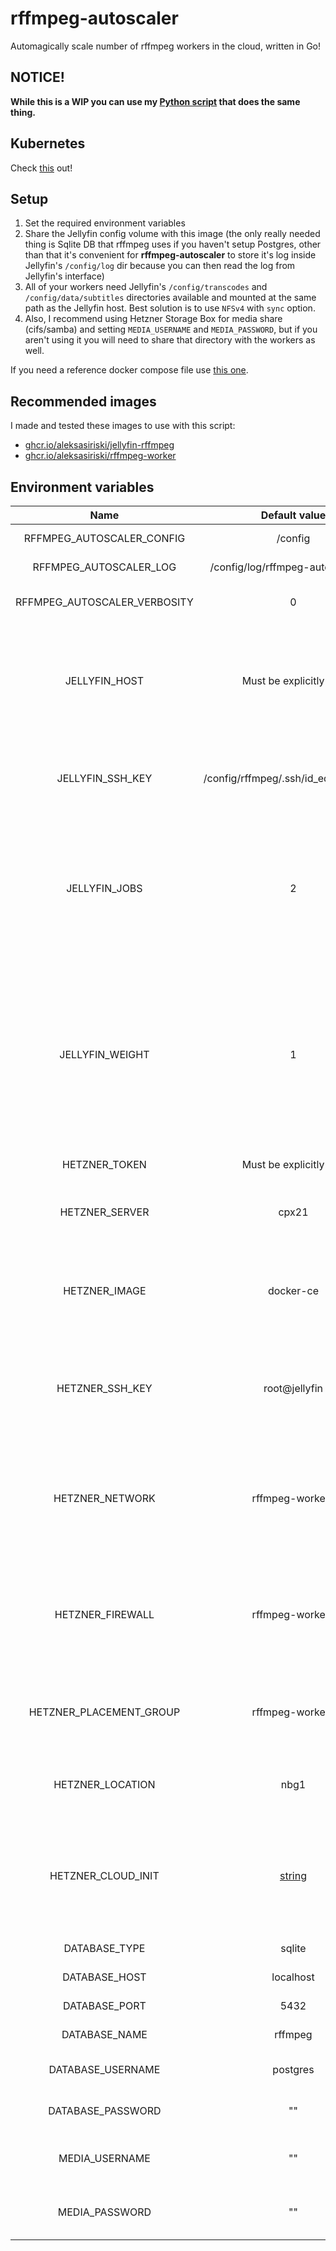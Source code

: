 # rffmpeg-autoscaler

Automagically scale number of rffmpeg workers in the cloud, written in Go!

## NOTICE!
**While this is a WIP you can use my [Python script](https://github.com/aleksasiriski/hcloud-rffmpeg) that does the same thing.**

## Kubernetes

Check [this](https://github.com/aleksasiriski/rffmpeg-worker) out!

## Setup

1) Set the required environment variables
1) Share the Jellyfin config volume with this image (the only really needed thing is Sqlite DB that rffmpeg uses if you haven't setup Postgres, other than that it's convenient for **rffmpeg-autoscaler** to store it's log inside Jellyfin's `/config/log` dir because you can then read the log from Jellyfin's interface)
1) All of your workers need Jellyfin's `/config/transcodes` and `/config/data/subtitles` directories available and mounted at the same path as the Jellyfin host. Best solution is to use `NFSv4` with `sync` option.
1) Also, I recommend using Hetzner Storage Box for media share (cifs/samba) and setting `MEDIA_USERNAME` and `MEDIA_PASSWORD`, but if you aren't using it you will need to share that directory with the workers as well.

If you need a reference docker compose file use [this one](https://github.com/aleksasiriski/hcloud-rffmpeg/blob/main/docker-compose.example.yml).

## Recommended images

I made and tested these images to use with this script:

* [ghcr.io/aleksasiriski/jellyfin-rffmpeg](https://github.com/aleksasiriski/jellyfin-rffmpeg)
* [ghcr.io/aleksasiriski/rffmpeg-worker](https://github.com/aleksasiriski/rffmpeg-worker)

## Environment variables

| Name			| Default value		| Description		|
| :----------: | :--------------: | :--------------- | 
| RFFMPEG_AUTOSCALER_CONFIG | /config | Path to config dir |
| RFFMPEG_AUTOSCALER_LOG | /config/log/rffmpeg-autoscaler.log | Path to the log file |
| RFFMPEG_AUTOSCALER_VERBOSITY | 0 | 1 means DEBUG, 2 means TRACE |
| JELLYFIN_HOST | Must be explicitly set! | The IP address or hostname of Jellyfin's NFS share that workers use to access transcodes and subtitles directories |
| JELLYFIN_SSH_KEY | /config/rffmpeg/.ssh/id_ed25519.pub | Path to rffmpeg public ssh key generated on the Jellyfin host |
| JELLYFIN_JOBS | 2 | Number of jobs allowed per worker, the default of 2 tells the script to only create a new worker if there are 2 or more jobs on the previous one. |
| JELLYFIN_WEIGHT | 1 | Weight of the workers, higher numbers meaning they are more prefered for transcoding. Useful only if you have added custom workers or when using multiple scripts like this one |
| HETZNER_TOKEN | Must be explicitly set! | Hetzner Cloud API token |
| HETZNER_SERVER | cpx21 | The type of server from Hetzner that should be used for workers |
| HETZNER_IMAGE | docker-ce | The OS image used on workers, `docker-ce` is Ubuntu with Docker preinstalled |
| HETZNER_SSH_KEY | root@jellyfin | The name of the ssh key that will be saved on Hetzner and used for connecting to workers |
| HETZNER_NETWORK | rffmpeg-workers | The name of the network created for local communication between the workers and the Jellyfin host
| HETZNER_FIREWALL | rffmpeg-workers | The name of the firewall created for workers, recommended to block access to ssh over the internet
| HETZNER_PLACEMENT_GROUP | rffmpeg-workers | The name of the placement group created to spread the workers over the datacenter |
| HETZNER_LOCATION | nbg1 | The name of the location in which the workers should be created |
| HETZNER_CLOUD_INIT | [string](https://github.com/aleksasiriski/rffmpeg-autoscaler/blob/main/config.go#L66) | The string that setups the workers after creation, the default uses my docker compose and inserts needed env variables |
| DATABASE_TYPE | sqlite | Must be 'sqlite' or 'postgres` |
| DATABASE_HOST | localhost | Postgres database host |
| DATABASE_PORT | 5432 | Postgres database port |
| DATABASE_NAME | rffmpeg | Postgres database name |
| DATABASE_USERNAME | postgres | Postgres database username |
| DATABASE_PASSWORD | "" | Postgres database password |
| MEDIA_USERNAME | "" | Username for the Storage Box media share |
| MEDIA_PASSWORD | "" | Password for the Storage Box media share |
